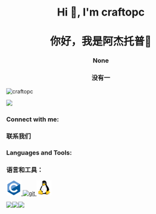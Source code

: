 <h1 align="center">Hi 👋, I'm craftopc</h1>
<h1 align="center">你好，我是阿杰托普👋</h1>
<h3 align="center">None</h3>
<h3 align="center">没有一</h3>

<p align="left"> <img src="https://komarev.com/ghpvc/?username=craftopc&label=Profile%20views&color=0e75b6&style=flat" alt="craftopc" /> </p>
<p align="left"><img src=”https://komarev.com/ghpvc/?用户名=craftopc&标签=个人资料%20views&color =0e75b6&style=flat”alt=“craftopc”/></p>

<h3 align="left">Connect with me:</h3>
<h3 align="left">联系我们</h3>
<p align="left">
</p>

<h3 align="left">Languages and Tools:</h3>
<h3 align="left">语言和工具：</h3>
<p align="left"> <a href="https://www.cprogramming.com/" target="_blank" rel="noreferrer"> <img src="https://raw.githubusercontent.com/devicons/devicon/master/icons/c/c-original.svg" alt="c" width="40" height="40"/> </a> <a href="https://git-scm.com/" target="_blank" rel="noreferrer"> <img src="https://www.vectorlogo.zone/logos/git-scm/git-scm-icon.svg" alt="git" width="40" height="40"/> </a> <a href="https://www.linux.org/" target="_blank" rel="noreferrer"> <img src="https://raw.githubusercontent.com/devicons/devicon/master/icons/linux/linux-original.svg" alt="linux" width="40" height="40"/> </a> </p>
<p align="left"><a href="https://www.cprogramming.com/" target="_blank" rel="noreferrer"><img src=”https://raw.githubusercontent.com/devicons/devicon/master/icons/c/c-original.svg“alt=“c”width=“40”height=“40”/></a><a href="https://git-scm.com/" target="_blank" rel="noreferrer"><img src=”https://www.vectorlogo.zone/logos/git-scm/git-scm-icon.svg“alt=“git”width=“40”height=“40”/></a><a href="https://www.linux.org/" target="_blank" rel="noreferrer"><img src=”https://raw.githubusercontent.com/devicons/devicon/master/icons/linux/linux-original.svg“alt=“Linux”width=“40”height=“40”/></a></p>
